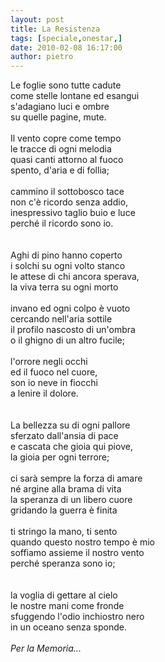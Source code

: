 ```yaml
---
layout: post
title: La Resistenza
tags: [speciale,onestar,]
date: 2010-02-08 16:17:00
author: pietro
---
```

Le foglie sono tutte cadute<br/>come stelle lontane ed esangui<br/>s'adagiano luci e ombre<br/>su quelle pagine, mute.<br/><br/>Il vento copre come tempo<br/>le tracce di ogni melodia<br/>quasi canti attorno al fuoco<br/>spento, d'aria e di follia;<br/><br/>cammino il sottobosco tace<br/>non c'è ricordo senza addio,<br/>inespressivo taglio buio e luce<br/>perché il ricordo sono io.<br/><br/><br/>Aghi di pino hanno coperto<br/>i solchi su ogni volto stanco<br/>le attese di chi ancora sperava,<br/>la viva terra su ogni morto<br/><br/>invano ed ogni colpo è vuoto<br/>cercando nell'aria sottile<br/>il profilo nascosto di un'ombra<br/>o il ghigno di un altro fucile;<br/><br/>l'orrore negli occhi<br/>ed il fuoco nel cuore,<br/>son io neve in fiocchi<br/>a lenire il dolore.<br/><br/><br/>La bellezza su di ogni pallore<br/>sferzato dall'ansia di pace<br/>e cascata che gioia qui piove,<br/>la gioia per ogni terrore;<br/><br/>ci sarà sempre la forza di amare<br/>né argine alla brama di vita<br/>la speranza di un libero cuore<br/>gridando la guerra è finita<br/><br/>ti stringo la mano, ti sento<br/>quando questo nostro tempo è mio<br/>soffiamo assieme il nostro vento<br/>perché speranza sono io;<br/><br/><br/>la voglia di gettare al cielo<br/>le nostre mani come fronde<br/>sfuggendo l'odio inchiostro nero<br/>in un oceano senza sponde.<br/><br/><span style="font-style: italic">Per la Memoria...</span>
